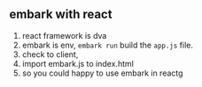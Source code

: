 ## embark with react

1. react framework is dva
2. embark is env, `embark run` build the `app.js` file.
3. check to client,
4. import embark.js to index.html
5. so you could happy to use embark in reactg
